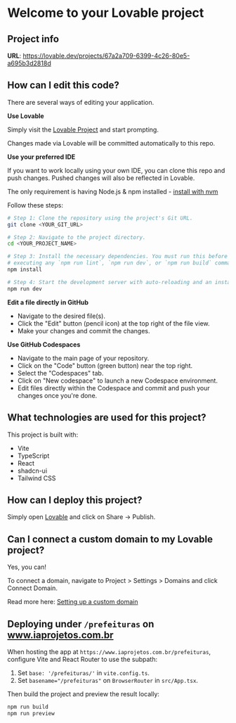 # Welcome to your Lovable project

## Project info

**URL**: https://lovable.dev/projects/67a2a709-6399-4c26-80e5-a695b3d2818d

## How can I edit this code?

There are several ways of editing your application.

**Use Lovable**

Simply visit the [Lovable Project](https://lovable.dev/projects/67a2a709-6399-4c26-80e5-a695b3d2818d) and start prompting.

Changes made via Lovable will be committed automatically to this repo.

**Use your preferred IDE**

If you want to work locally using your own IDE, you can clone this repo and push changes. Pushed changes will also be reflected in Lovable.

The only requirement is having Node.js & npm installed - [install with nvm](https://github.com/nvm-sh/nvm#installing-and-updating)

Follow these steps:

```sh
# Step 1: Clone the repository using the project's Git URL.
git clone <YOUR_GIT_URL>

# Step 2: Navigate to the project directory.
cd <YOUR_PROJECT_NAME>

# Step 3: Install the necessary dependencies. You must run this before
# executing any `npm run lint`, `npm run dev`, or `npm run build` command.
npm install

# Step 4: Start the development server with auto-reloading and an instant preview.
npm run dev
```

**Edit a file directly in GitHub**

- Navigate to the desired file(s).
- Click the "Edit" button (pencil icon) at the top right of the file view.
- Make your changes and commit the changes.

**Use GitHub Codespaces**

- Navigate to the main page of your repository.
- Click on the "Code" button (green button) near the top right.
- Select the "Codespaces" tab.
- Click on "New codespace" to launch a new Codespace environment.
- Edit files directly within the Codespace and commit and push your changes once you're done.

## What technologies are used for this project?

This project is built with:

- Vite
- TypeScript
- React
- shadcn-ui
- Tailwind CSS

## How can I deploy this project?

Simply open [Lovable](https://lovable.dev/projects/67a2a709-6399-4c26-80e5-a695b3d2818d) and click on Share -> Publish.

## Can I connect a custom domain to my Lovable project?

Yes, you can!

To connect a domain, navigate to Project > Settings > Domains and click Connect Domain.

Read more here: [Setting up a custom domain](https://docs.lovable.dev/tips-tricks/custom-domain#step-by-step-guide)

## Deploying under `/prefeituras` on www.iaprojetos.com.br

When hosting the app at `https://www.iaprojetos.com.br/prefeituras`, configure
Vite and React Router to use the subpath:

1. Set `base: '/prefeituras/'` in `vite.config.ts`.
2. Set `basename="/prefeituras"` on `BrowserRouter` in `src/App.tsx`.

Then build the project and preview the result locally:

```sh
npm run build
npm run preview
```
